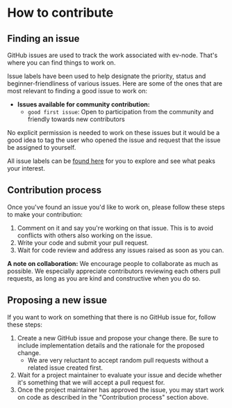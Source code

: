 # How to contribute

## Finding an issue

GitHub issues are used to track the work associated with ev-node. That's where you can find things to work on.

Issue labels have been used to help designate the priority, status and beginner-friendliness of various issues. Here are some of the ones that are most relevant to finding a good issue to work on:

- **Issues available for community contribution:**
  - `good first issue`: Open to participation from the community and friendly towards new contributors

No explicit permission is needed to work on these issues but it would be a good idea to tag the user who opened the issue and request that the issue be assigned to yourself.

All issue labels can be [found here](https://github.com/evstack/ev-node/labels) for you to explore and see what peaks your interest.

## Contribution process

Once you've found an issue you'd like to work on, please follow these steps to make your contribution:

1. Comment on it and say you're working on that issue. This is to avoid conflicts with others also working on the issue.
2. Write your code and submit your pull request.
3. Wait for code review and address any issues raised as soon as you can.

**A note on collaboration:** We encourage people to collaborate as much as possible. We especially appreciate contributors reviewing each others pull requests, as long as you are kind and constructive when you do so.

## Proposing a new issue

If you want to work on something that there is no GitHub issue for, follow these steps:

1. Create a new GitHub issue and propose your change there. Be sure to include implementation details and the rationale for the proposed change.
   - We are very reluctant to accept random pull requests without a related issue created first.
2. Wait for a project maintainer to evaluate your issue and decide whether it's something that we will accept a pull request for.
3. Once the project maintainer has approved the issue, you may start work on code as described in the "Contribution process" section above.
